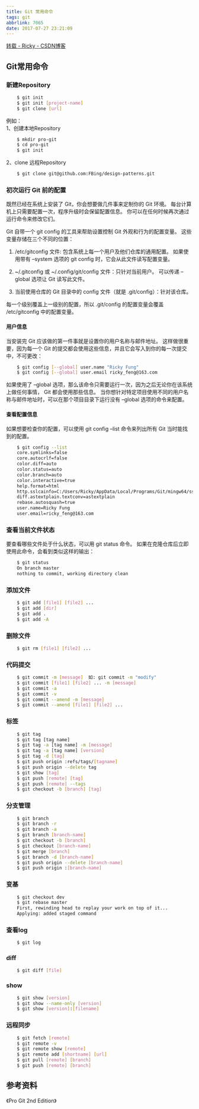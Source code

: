 ```yaml
---
title: Git 常用命令
tags: git
abbrlink: 7065
date: 2017-07-27 23:21:09
---
```


[转载 - Ricky - CSDN博客](http://blog.csdn.net/top_code/article/details/51931589 "Permalink to Git常用命令 - Ricky - CSDN博客")
 
## Git常用命令 

### 新建Repository
```bash
    $ git init
    $ git init [project-name]
    $ git clone [url]
```
例如：   
1、创建本地Repository
```bash
    $ mkdir pro-git
    $ cd pro-git
    $ git init
```
2、clone 远程Repository
```bash
    $ git clone git@github.com:FBing/design-patterns.git
```

<!-- more -->

### 初次运行 Git 前的配置

既然已经在系统上安装了 Git，你会想要做几件事来定制你的 Git 环境。 每台计算机上只需要配置一次，程序升级时会保留配置信息。 你可以在任何时候再次通过运行命令来修改它们。

Git 自带一个 git config 的工具来帮助设置控制 Git 外观和行为的配置变量。 这些变量存储在三个不同的位置：
1. /etc/gitconfig 文件: 包含系统上每一个用户及他们仓库的通用配置。 如果使用带有 –system 选项的 git config 时，它会从此文件读写配置变量。

2. ~/.gitconfig 或 ~/.config/git/config 文件：只针对当前用户。 可以传递 –global 选项让 Git 读写此文件。

3. 当前使用仓库的 Git 目录中的 config 文件（就是 .git/config）：针对该仓库。

每一个级别覆盖上一级别的配置，所以 .git/config 的配置变量会覆盖 /etc/gitconfig 中的配置变量。

#### 用户信息

当安装完 Git 应该做的第一件事就是设置你的用户名称与邮件地址。 这样做很重要，因为每一个 Git 的提交都会使用这些信息，并且它会写入到你的每一次提交中，不可更改：
```bash
    $ git config [--global] user.name "Ricky Fung"
    $ git config [--global] user.email ricky_feng@163.com
```
如果使用了 –global 选项，那么该命令只需要运行一次，因为之后无论你在该系统上做任何事情， Git 都会使用那些信息。 当你想针对特定项目使用不同的用户名称与邮件地址时，可以在那个项目目录下运行没有 –global 选项的命令来配置。

#### 查看配置信息

如果想要检查你的配置，可以使用 git config –list 命令来列出所有 Git 当时能找到的配置。
```bash
    $ git config --list
    core.symlinks=false
    core.autocrlf=false
    color.diff=auto
    color.status=auto
    color.branch=auto
    color.interactive=true
    help.format=html
    http.sslcainfo=C:/Users/Ricky/AppData/Local/Programs/Git/mingw64/ssl/certs/ca-bundle.crt
    diff.astextplain.textconv=astextplain
    rebase.autosquash=true
    user.name=Ricky Fung
    user.email=ricky_feng@163.com
```

### 查看当前文件状态

要查看哪些文件处于什么状态，可以用 git status 命令。 如果在克隆仓库后立即使用此命令，会看到类似这样的输出：
```bash
    $ git status
    On branch master
    nothing to commit, working directory clean
```

### 添加文件
```bash
    $ git add [file1] [file2] ...
    $ git add [dir]
    $ git add .
    $ git add -A
```

### 删除文件
```bash
    $ git rm [file1] [file2] ...
```

### 代码提交
```bash
    $ git commit -m [message]  如: git commit -m "modify"
    $ git commit [file1] [file2] ... -m [message]
    $ git commit -a
    $ git commit -v
    $ git commit --amend -m [message]
    $ git commit --amend [file1] [file2] ...
```

### 标签
```bash
    $ git tag
    $ git tag [tag name]
    $ git tag -a [tag name] -m [message]
    $ git tag -a [tag name] [version]
    $ git tag -d [tag]
    $ git push origin :refs/tags/[tagname]
    $ git push origin --delete tag 
    $ git show [tag]
    $ git push [remote] [tag]
    $ git push [remote] --tags
    $ git checkout -b [branch] [tag]
```

### 分支管理
```bash
    $ git branch
    $ git branch -r
    $ git branch -a
    $ git branch [branch-name]
    $ git checkout -b [branch]
    $ git checkout [branch-name]
    $ git merge [branch]
    $ git branch -d [branch-name]
    $ git push origin --delete [branch-name]
    $ git push origin :[branch-name]
```

### 变基
```bash
    $ git checkout dev
    $ git rebase master
    First, rewinding head to replay your work on top of it...
    Applying: added staged command
```

### 查看log
```bash
    $ git log
```

### diff
```bash
    $ git diff [file]
```

### show
```bash
    $ git show [version]
    $ git show --name-only [version]
    $ git show [version]:[filename]
```

### 远程同步
```bash
    $ git fetch [remote]
    $ git remote -v
    $ git remote show [remote]
    $ git remote add [shortname] [url]
    $ git pull [remote] [branch]
    $ git push [remote] [branch]
```

## 参考资料

《Pro Git 2nd Edition》

  
